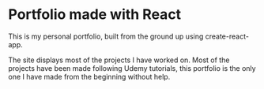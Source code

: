 # Portfolio made with React

This is my personal portfolio, built from the ground up using create-react-app.

The site displays most of the projects I have worked on. Most of the projects have been made following Udemy tutorials, this portfolio is the only one I have made from the beginning without help.


